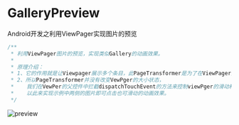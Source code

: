 # GalleryPreview
Android开发之利用ViewPager实现图片的预览

```java
/**
 * 利用ViewPager图片的预览，实现类似Gallery的动画效果。
 *
 * 原理介绍：
 * 1、它的作用就是让Viewpager展示多个条目，此PageTransformer是为了在ViewPager外面展示图片。
 * 2、所以PageTransformer并没有改变VewPger的大小状态，
 *    我们在VewPer的父控件中拦截dispatchTouchEvent的方法来控制viewPger的滑动和相应点击事件，
 *    以此来实现示例中两侧的图片即可点击也可滑动的动画效果。
 */
```
![preview](https://github.com/ykmeory/GalleryPreview/blob/master/preview.gif "预览")
